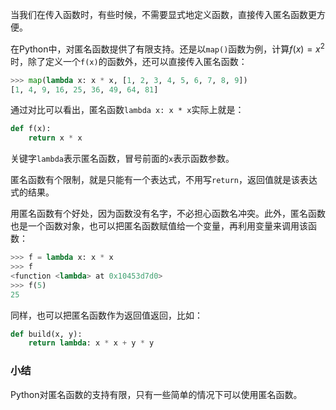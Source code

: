 当我们在传入函数时，有些时候，不需要显式地定义函数，直接传入匿名函数更方便。

在Python中，对匿名函数提供了有限支持。还是以`map()`函数为例，计算$f(x)=x^2$时，除了定义一个`f(x)`的函数外，还可以直接传入匿名函数：

```python
>>> map(lambda x: x * x, [1, 2, 3, 4, 5, 6, 7, 8, 9])
[1, 4, 9, 16, 25, 36, 49, 64, 81]

```

通过对比可以看出，匿名函数`lambda x: x * x`实际上就是：

```python
def f(x):
    return x * x

```

关键字`lambda`表示匿名函数，冒号前面的`x`表示函数参数。

匿名函数有个限制，就是只能有一个表达式，不用写`return`，返回值就是该表达式的结果。

用匿名函数有个好处，因为函数没有名字，不必担心函数名冲突。此外，匿名函数也是一个函数对象，也可以把匿名函数赋值给一个变量，再利用变量来调用该函数：

```python
>>> f = lambda x: x * x
>>> f
<function <lambda> at 0x10453d7d0>
>>> f(5)
25

```

同样，也可以把匿名函数作为返回值返回，比如：

```python
def build(x, y):
    return lambda: x * x + y * y

```

### 小结

Python对匿名函数的支持有限，只有一些简单的情况下可以使用匿名函数。
